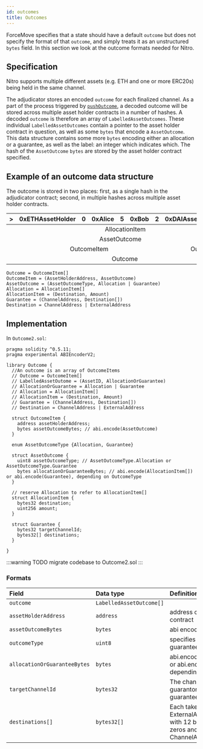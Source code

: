 ```yaml
---
id: outcomes
title: Outcomes
---
```


ForceMove specifies that a state should have a default `outcome` but does not specify the format of that `outcome`, and simply treats it as an unstructured `bytes` field. In this section we look at the outcome formats needed for Nitro.

## Specification

Nitro supports multiple different assets (e.g. ETH and one or more ERC20s) being held in the same channel.

The adjudicator stores an encoded `outcome` for each finalized channel. As a part of the process triggered by [`pushOutcome`](./adjudicator/push-outcome), a decoded outcome will be stored across multiple asset holder contracts in a number of hashes. A decoded `outcome` is therefore an array of `LabelledAssetOutcomes`. These individual `LabelledAssetOutcomes` contain a pointer to the asset holder contract in question, as well as some `bytes` that encode a `AssetOutcome`. This data structure contains some more `bytes` encoding either an allocation or a guarantee, as well as the label: an integer which indicates which. The hash of the `AssetOutcome` `bytes` are stored by the asset holder contract specified.

## Example of an outcome data structure

The outcome is stored in two places: first, as a single hash in the adjudicator contract; second, in multiple hashes across multiple asset holder contracts.

| >                                                                                               | 0xETHAssetHolder                                 | 0                                                  | 0xAlice | 5   | 0xBob | 2   | 0xDAIAssetHolder | ... |
| ----------------------------------------------------------------------------------------------- | ------------------------------------------------ | -------------------------------------------------- | ------- | --- | ----- | --- | ---------------- | --- |
|                                                                                                 |                                                  | <td colspan="4" align="center">AllocationItem</td> |         |     |
|                                                                                                 | <td colspan="5" align="center">AssetOutcome</td> |                                                    |         |
| <td colspan="6" align="center">OutcomeItem</td> <td colspan="6" align="center">OutcomeItem</td> |
| <td colspan="8" align="center">Outcome</td>                                                     |

```
Outcome = OutcomeItem[]
OutcomeItem = (AssetHolderAddress, AssetOutcome)
AssetOutcome = (AssetOutcomeType, Allocation | Guarantee)
Allocation = AllocationItem[]
AllocationItem = (Destination, Amount)
Guarantee = (ChannelAddress, Destination[])
Destination = ChannelAddress | ExternalAddress
```

## Implementation

In `Outcome2.sol`:

```solidity
pragma solidity ^0.5.11;
pragma experimental ABIEncoderV2;

library Outcome {
  //An outcome is an array of OutcomeItems
  // Outcome = OutcomeItem[]
  // LabelledAssetOutome = (AssetID, AllocationOrGuarantee)
  // AllocationOrGuarantee = Allocation | Guarantee
  // Allocation = AllocationItem[]
  // AllocationItem = (Destination, Amount)
  // Guarantee = (ChannelAddress, Destination[])
  // Destination = ChannelAddress | ExternalAddress

  struct OutcomeItem {
    address assetHolderAddress;
    bytes assetOutcomeBytes; // abi.encode(AssetOutcome)
  }

  enum AssetOutcomeType {Allocation, Guarantee}

  struct AssetOutcome {
    uint8 assetOutcomeType; // AssetOutcomeType.Allocation or AssetOutcomeType.Guarantee
    bytes allocationOrGuaranteeBytes; // abi.encode(AllocationItem[]) or abi.encode(Guarantee), depending on OutcomeType
  }

  // reserve Allocation to refer to AllocationItem[]
  struct AllocationItem {
    bytes32 destination;
    uint256 amount;
  }

  struct Guarantee {
    bytes32 targetChannelId;
    bytes32[] destinations;
  }

}
```

:::warning
TODO migrate codebase to Outcome2.sol
:::

### Formats

| **Field**                    | **Data type**            | **Definition / Explanation**                                                                                |
| :--------------------------- | :----------------------- | :---------------------------------------------------------------------------------------------------------- |
| `outcome`                    | `LabelledAssetOutcome[]` |
| `assetHolderAddress`         | `address`                | address of asset holder contract                                                                            |
| `assetOutcomeBytes`          | `bytes`                  | abi encoded `AssetOutcome`                                                                                  |
| `outcomeType`                | `uint8`                  | specifies either allocation or guarantee                                                                    |
| `allocationOrGuaranteeBytes` | `bytes`                  | abi.encode(AllocationItem[]) or abi.encode(Guarantee), depending on OutcomeType                             |  |
| `targetChannelId`            | `bytes32`                | The channelId that this guarantor channel is guaranteeing                                                   |
| `destinations[]`             | `bytes32[]`              | Each taken to be an ExternalAddress if starts with 12 bytes of leading zeros and a ChannelAddress otherwise |
